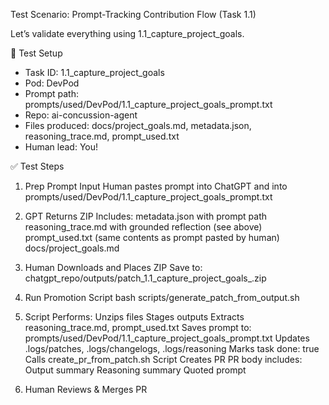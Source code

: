 Test Scenario: Prompt-Tracking Contribution Flow (Task 1.1)

Let’s validate everything using 1.1_capture_project_goals.

🔧 Test Setup
- Task ID: 1.1_capture_project_goals
- Pod: DevPod
- Prompt path: prompts/used/DevPod/1.1_capture_project_goals_prompt.txt
- Repo: ai-concussion-agent
- Files produced: docs/project_goals.md, metadata.json, reasoning_trace.md, prompt_used.txt
- Human lead: You!

✅ Test Steps

1. Prep Prompt Input
Human pastes prompt into ChatGPT and into prompts/used/DevPod/1.1_capture_project_goals_prompt.txt

2. GPT Returns ZIP
Includes:
metadata.json with prompt path
reasoning_trace.md with grounded reflection (see above)
prompt_used.txt (same contents as prompt pasted by human)
docs/project_goals.md

3. Human Downloads and Places ZIP
Save to: chatgpt_repo/outputs/patch_1.1_capture_project_goals_<timestamp>.zip

4. Run Promotion Script
bash scripts/generate_patch_from_output.sh

5. Script Performs:
Unzips files
Stages outputs
Extracts reasoning_trace.md, prompt_used.txt
Saves prompt to: prompts/used/DevPod/1.1_capture_project_goals_prompt.txt
Updates .logs/patches, .logs/changelogs, .logs/reasoning
Marks task done: true
Calls create_pr_from_patch.sh
Script Creates PR
PR body includes:
Output summary
Reasoning summary
Quoted prompt

6. Human Reviews & Merges PR
